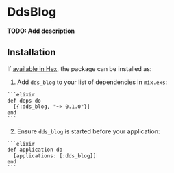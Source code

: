 # DdsBlog

**TODO: Add description**

## Installation

If [available in Hex](https://hex.pm/docs/publish), the package can be installed as:

  1. Add `dds_blog` to your list of dependencies in `mix.exs`:

    ```elixir
    def deps do
      [{:dds_blog, "~> 0.1.0"}]
    end
    ```

  2. Ensure `dds_blog` is started before your application:

    ```elixir
    def application do
      [applications: [:dds_blog]]
    end
    ```


